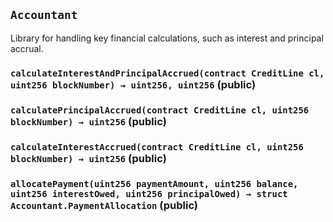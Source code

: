 ## `Accountant`

Library for handling key financial calculations, such as interest and principal accrual.





### `calculateInterestAndPrincipalAccrued(contract CreditLine cl, uint256 blockNumber) → uint256, uint256` (public)





### `calculatePrincipalAccrued(contract CreditLine cl, uint256 blockNumber) → uint256` (public)





### `calculateInterestAccrued(contract CreditLine cl, uint256 blockNumber) → uint256` (public)





### `allocatePayment(uint256 paymentAmount, uint256 balance, uint256 interestOwed, uint256 principalOwed) → struct Accountant.PaymentAllocation` (public)






